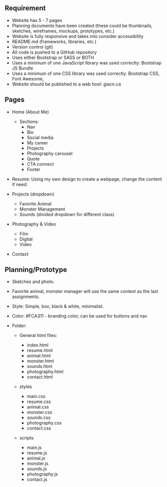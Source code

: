 ## Requirement
- Website has 5 - 7 pages
- Planning documents have been created (these could be thumbnails, sketches, wireframes, mockups, prototypes, etc.)
- Website is fully responsive and takes into consider accessibility
- README.md (frameworks, libraries, etc.)
- Version control (git)
- All code is pushed to a GitHub repository
- Uses either Bootstrap or SASS or BOTH
- Uses a minimum of one JavaScript library was used correctly: Bootstrap JS Bundle
- Uses a minimum of one CSS library was used correctly: Bootstrap CSS, Font Awesome, 
- Website should be published to a web host: giacn.ca


## Pages
- Home (About Me)
    - Sections:
        - Nav
        - Bio
        - Social media
        - My career
        - Projects
        - Photography carousel
        - Quote
        - CTA connect
        - Footer

- Resume: Using my own design to create a webpage, change the content if need.

- Projects (dropdown)
    - Favorite Animal
    - Monster Management
    - Sounds (divided dropdown for different class)

- Photography & Video
    - Film
    - Digital
    - Video

- Contact 

## Planning/Prototype
- Sketches and photo.
- Favorite animal, monster manager will use the same context as the last assignments.
- Style: Simple, box, black & white, minimalist.
- Color: #FCA311 - branding color, can be used for buttons and nav

- Folder: 
    - General html files:
        - index.html
        - resume.html
        - animal.html
        - monster.html
        - sounds.html
        - photography.html
        - contact.html

    - styles
        - main.css
        - resume.css
        - animal.css
        - monster.css
        - sounds.css
        - photography.css
        - contact.css

    - scripts
        - main.js
        - resume.js
        - animal.js
        - monster.js
        - sounds.js
        - photography.js
        - contact.js

